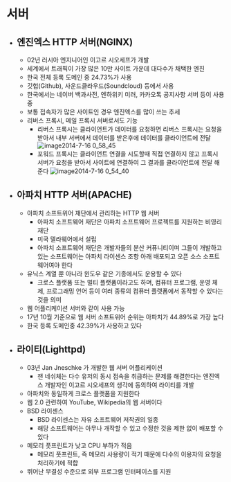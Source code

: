 # 서버
 * ## 엔진엑스 HTTP 서버(NGINX)
    * 02년 러시아 엔지니어인 이고르 시오세프가 개발
    * 세계에서 트래픽이 가장 많은 10만 사이트 가운데 대다수가 채택한 엔진
    * 한국 전체 등록 도메인 중 24.73%가 사용
    * 깃헙(Github), 사운드클라우드(Soundcloud) 등에서 사용
    * 한국에서는 네이버 백과사전, 엔하위키 미러, 카카오톡 공지사항 서버 등이 사용 중
    * 보통 접속자가 많은 사이트인 경우 엔진엑스를 많이 쓰는 추세
    * 리버스 프록시, 메일 프록시 서버로서도 기능
       * 리버스 프록시는 클라이언트가 데이터를 요청하면 리버스 프록시는 요청을 받아서 내부 서버에서 데이터를 받은후에 데이터를 클라이언트에 전달
          ![image2014-7-16 0_58_45](https://user-images.githubusercontent.com/43487873/48965455-ca547900-f000-11e8-9817-7c0101b5ffe0.png)
       * 포워드 프록시는 클라이언트 연결을 시도할때 직접 연결하지 않고 프록시 서버가 요청을 받아서 사이트에 연결하여 그 결과를 클라이언트에 전달 해 준다
       ![image2014-7-16 0_54_40](https://user-images.githubusercontent.com/43487873/48965469-0d165100-f001-11e8-94f2-ab81773af4d0.png)

 * ## 아파치 HTTP 서버(APACHE)
    * 아파치 소프트위어 재단에서 관리하는 HTTP 웹 서버
       * 아파치 소프트웨어 재단은 아파치 소프트웨어 프로젝트를 지원하는 비영리 재단
       * 미국 델라웨어에서 설립
       * 아파치 소프트웨어 재단은 개발자들의 분산 커퓨니티이며 그들이 개발하고 있는 소프트웨어는 아파치 라이센스 조항 아래 배포되고 오픈 소스 소프트웨어여야 한다
    *  유닉스 계열 뿐 아니라 윈도우 같은 기종에서도 운용할 수 있다
       * 크로스 플랫폼 또는 멀티 플랫폼이라고도 하며, 컴퓨터 프로그램, 운영 체제, 프로그래밍 언어 등이 여러 종류의 컴퓨터 플랫폼에서 동작할 수 있다는 것을 의미
    * 웹 어플리케이션 서버와 같이 사용 가능
    * 17년 10월 기준으로 웹 서버 소프트위어 순위는 아파치가 44.89%로 가장 높다
    * 한국 등록 도메인중 42.39%가 사용하고 있다

 * ## 라이티(Lighttpd)
    * 03년 Jan Jneschke 가 개발한 웹 서버 어플리케이션
       * 잰 네쉬체는 다수 유저의 동시 접속을 취급하는 문제를 해결한다는 엔진엑스 개발자인 이고르 시오세프의 생각에 동의하여 라이티를 개발
    * 아파치와 동일하게 크로스 플랫폼을 지원한다
    * 웹 2.0 관련하여 YouTube, Wikipedia의 웹 서버이다
    * BSD 라이센스
       * BSD 라이센스는 자유 소프트웨어 저작권의 일종
       * 해당 소프트웨어는 아무나 개작할 수 있고 수정한 것을 제한 없이 배포할 수 있다
    * 메모리 풋프린트가 낮고 CPU 부하가 적음
       * 메모리 풋프린트, 즉 메모리 사용량이 적기 때문에 다수의 이용자의 요청을 처리하기에 적합
    * 뛰어난 무결성 수준으로 외부 프로그램 인터페이스를 지원
